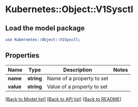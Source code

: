 # Kubernetes::Object::V1Sysctl

## Load the model package
```perl
use Kubernetes::Object::V1Sysctl;
```

## Properties
Name | Type | Description | Notes
------------ | ------------- | ------------- | -------------
**name** | **string** | Name of a property to set | 
**value** | **string** | Value of a property to set | 

[[Back to Model list]](../README.md#documentation-for-models) [[Back to API list]](../README.md#documentation-for-api-endpoints) [[Back to README]](../README.md)


